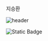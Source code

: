 지승환

![header](https://capsule-render.vercel.app/api?type=shark&color=auto&height=300&section=header&text=%EC%A7%80%EC%8A%B9%ED%99%98&fontSize=90)

![Static Badge](https://img.shields.io/badge/instagram-pink?logo=instagram)